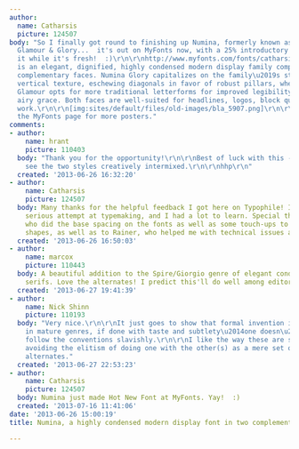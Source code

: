 ```yaml
---
author:
  name: Catharsis
  picture: 124507
body: "So I finally got round to finishing up Numina, formerly known as Catharsis
  Glamour & Glory...  it's out on MyFonts now, with a 25% introductory discount. Get
  it while it's fresh!  :)\r\n\r\nhttp://www.myfonts.com/fonts/catharsis-fonts/numina/\r\n\r\nNumina
  is an elegant, dignified, highly condensed modern display family comprising two
  complementary faces. Numina Glory capitalizes on the family\u2019s strong, relentless
  vertical texture, eschewing diagonals in favor of robust pillars, whereas Numina
  Glamour opts for more traditional letterforms for improved legibility and a classy,
  airy grace. Both faces are well-suited for headlines, logos, block quotes, and editorial
  work.\r\n\r\n[img:sites/default/files/old-images/bla_5907.png]\r\n\r\n[img:sites/default/files/old-images/bli_3980.png]\r\n\r\n[img:sites/default/files/old-images/blu_6573.png]\r\n\r\nSee
  the MyFonts page for more posters."
comments:
- author:
    name: hrant
    picture: 110403
  body: "Thank you for the opportunity!\r\n\r\nBest of luck with this - I hope to
    see the two styles creatively intermixed.\r\n\r\nhhp\r\n"
  created: '2013-06-26 16:32:20'
- author:
    name: Catharsis
    picture: 124507
  body: Many thanks for the helpful feedback I got here on Typophile! It was my first
    serious attempt at typemaking, and I had a lot to learn. Special thanks to Hrant,
    who did the base spacing on the fonts as well as some touch-ups to the letter
    shapes, as well as to Rainer, who helped me with technical issues and finishing.
  created: '2013-06-26 16:50:03'
- author:
    name: marcox
    picture: 110443
  body: A beautiful addition to the Spire/Giorgio genre of elegant condensed sans
    serifs. Love the alternates! I predict this'll do well among editorial designers.
  created: '2013-06-27 19:41:39'
- author:
    name: Nick Shinn
    picture: 110193
  body: "Very nice.\r\n\r\nIt just goes to show that formal invention is quite possible
    in mature genres, if done with taste and subtlety\u2014one doesn\u2019t have to
    follow the conventions slavishly.\r\n\r\nI like the way these are separate fonts,
    avoiding the elitism of doing one with the other(s) as a mere set of stylistic
    alternates."
  created: '2013-06-27 22:53:23'
- author:
    name: Catharsis
    picture: 124507
  body: Numina just made Hot New Font at MyFonts. Yay!  :)
  created: '2013-07-16 11:41:06'
date: '2013-06-26 15:00:19'
title: Numina, a highly condensed modern display font in two complementary faces

---
```

